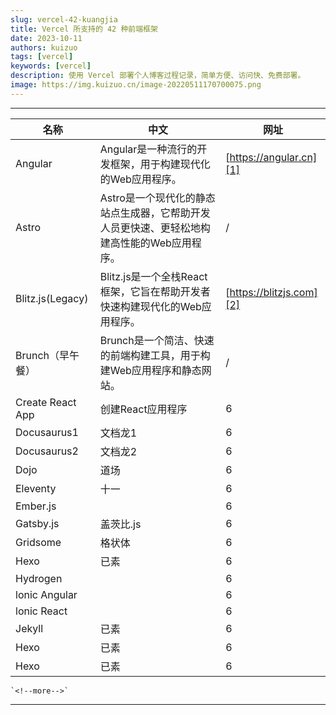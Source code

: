 ```yaml
---
slug: vercel-42-kuangjia
title: Vercel 所支持的 42 种前端框架
date: 2023-10-11
authors: kuizuo
tags: [vercel]
keywords: [vercel]
description: 使用 Vercel 部署个人博客过程记录，简单方便、访问快、免费部署。
image: https://img.kuizuo.cn/image-20220511170700075.png
---
```

---



| 名称             | 中文                                                                                       | 网址                     |
| ---------------- | ------------------------------------------------------------------------------------------ | ------------------------ |
| Angular          | Angular是一种流行的开发框架，用于构建现代化的Web应用程序。                                 | [https://angular.cn][1]  |
| Astro            | Astro是一个现代化的静态站点生成器，它帮助开发人员更快速、更轻松地构建高性能的Web应用程序。 | /                        |
| Blitz.js(Legacy) | Blitz.js是一个全栈React框架，它旨在帮助开发者快速构建现代化的Web应用程序。                 | [https://blitzjs.com][2] |
| Brunch（早午餐） | Brunch是一个简洁、快速的前端构建工具，用于构建Web应用程序和静态网站。                      | /                        |
| Create React App | 创建React应用程序                                                                          | 6                        |
| Docusaurus1      | 文档龙1                                                                                    | 6                        |
| Docusaurus2      | 文档龙2                                                                                    | 6                        |
| Dojo             | 道场                                                                                       | 6                        |
| Eleventy         | 十一                                                                                       | 6                        |
| Ember.js         |                                                                                            | 6                        |
| Gatsby.js        | 盖茨比.js                                                                                  | 6                        |
| Gridsome         | 格状体                                                                                     | 6                        |
| Hexo             | 已素                                                                                       | 6                        |
| Hydrogen         |                                                                                            | 6                        |
| lonic Angular    |                                                                                            | 6                        |
| lonic React      |                                                                                            | 6                        |
| Jekyll           | 已素                                                                                       | 6                        |
| Hexo             | 已素                                                                                       | 6                        |
| Hexo             | 已素                                                                                       | 6                        |

    `<!--more-->`

  [1]: https://angular.cn
  [2]: https://blitzjs.com


---
